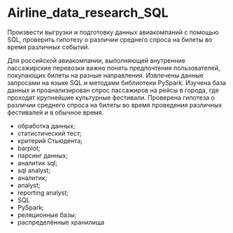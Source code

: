 # Airline_data_research_SQL
Произвести выгрузки и подготовку данных авиакомпаний с помощью SQL, проверить гипотезу о различии среднего спроса на билеты во время различных событий. 

Для российской авиакомпании, выполняющей внутренние пассажирские перевозки важно понять предпочтения пользователей, покупающих билеты на разные направления.
Извлечены данные запросами на языке SQL и методами библиотеки PySpark.
Изучена база данных и проанализирован спрос пассажиров на рейсы в города, где проходят крупнейшие культурные фестивали.
Проверена гипотеза о различии среднего спроса на билеты во время проведения
различных фестивалей и в обычное время.

- обработка данных;
- статистический тест;
- критерий Стьюдента;
- barplot;
- парсинг данных;
- аналитик sql;
- sql analyst;
- аналитик;
- analyst;
- reporting analyst;
- SQL
- PySpark;
- реляционные базы;
- распределённые хранилища
